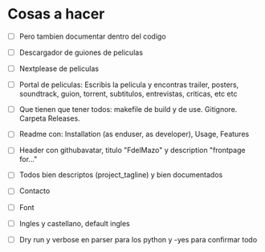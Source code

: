 # Cosas a hacer

- [ ] Pero tambien documentar dentro del codigo
- [ ] Descargador de guiones de peliculas
- [ ] Nextplease de peliculas
- [ ] Portal de peliculas: Escribis la pelicula y encontras trailer, posters, soundtrack, guion, torrent, subtitulos, entrevistas, criticas, etc etc
- [ ] Que tienen que tener todos: makefile de build y de use. Gitignore. Carpeta Releases.
- [ ] Readme con: Installation (as enduser, as developer), Usage, Features
- [ ] Header con githubavatar, titulo "FdelMazo" y description "frontpage for…"
- [ ] Todos bien descriptos (project_tagline) y bien documentados
- [ ] Contacto
- [ ] Font
- [ ] Ingles y castellano, default ingles 
- [ ] Dry run y verbose en parser para los python y -yes para confirmar todo



